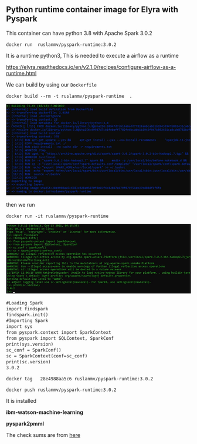 ## Python runtime container image for Elyra with Pyspark

This container can have python 3.8 with Apache Spark 3.0.2 

```
docker run  ruslanmv/pyspark-runtime:3.0.2
```



It is a runtime  python3, This is needed to execute a airflow as a runtime

 https://elyra.readthedocs.io/en/v2.1.0/recipes/configure-airflow-as-a-runtime.html





We can build by using our `Dockerfile`

```
docker build --rm -t ruslanmv/pyspark-runtime  .
```

![](assets/images/posts/README/b0.jpg)



then we run

```
docker run -it ruslanmv/pyspark-runtime
```

![](assets/images/posts/README/b1.jpg)

```
#Loading Spark
import findspark
findspark.init()
#Importing Spark
import sys
from pyspark.context import SparkContext
from pyspark import SQLContext, SparkConf
print(sys.version)
sc_conf = SparkConf()
sc = SparkContext(conf=sc_conf)
print(sc.version)
3.0.2
```



```
docker tag   28e4988aa5c6 ruslanmv/pyspark-runtime:3.0.2
```

```
docker push ruslanmv/pyspark-runtime:3.0.2
```

It is installed 

**ibm-watson-machine-learning**

**pyspark2pmml**



The check sums are from [here](https://archive.apache.org/dist/spark/spark-3.0.2/spark-3.0.2-bin-hadoop2.7.tgz.sha512)

